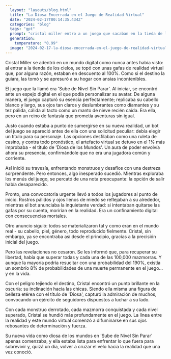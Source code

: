 ```yaml
---
  layout: "layouts/blog.html"
  title: "La Diosa Encerrada en el Juego de Realidad Virtual"
  date: "2024-02-17T00:14:35.434Z"
  categories: "blog"
  tags: "gpt"
  prompt: "cristal miller entro a un juego que sacaban en la tieda de los cielos unas gafas derealidad virtual por descuento a 100% se fue a su casa se metio al juego llamado sube de nivel sin parar inicio se vistio como ella es en el mundo real con cabello blanco y largo con ojos como un diamante brillante y la piel calida como la nieve haci se vesti en el juego como ella es en la realida despuedes que se metiera un bot le pidio que elijiera un titulo y por la suerte 1% le toco el titulo de diosa de los mundos al pasar mando moustro ect se iva a salir de juego pero vio en ajustes que no se podia salir a todos los jugadores los llebaron a inicio y todos estan asustados pero cristal no tanto el bot dijo que si alguen intetaba quitarles las gafas se morian solos en toces el bot a todo los jugadores los vestieron como eran en la realidad su cabello su piel y su genero, pero cristal ya tenia su personaje como en realidad es, el bot dijo que tenian que pasar todo las masmorras son como 100000 tenian que pasarlas y que si morian el juego talves respawnearan190% paro algunos murian8% que mueras pero cristal le gustan mucho las chicas siendo una chica hermosa ella cristal es una chica hermosa por el titulo de la diosa"
  generation: 
    temperature: "0.99"
  image: "2024-02-17-la-diosa-encerrada-en-el-juego-de-realidad-virtual.webp"
---
```

Cristal Miller se adentró en un mundo digital como nunca antes había visto: al entrar a la tienda de los cielos, se topó con unas gafas de realidad virtual que, por alguna razón, estaban en descuento al 100%. Como si el destino la guiara, las tomó y se apresuró a su hogar con ansias incontenibles.

El juego que la llamó era 'Sube de Nivel Sin Parar'. Al iniciar, se encontró ante un espejo digital en el que podía personalizar su avatar. De alguna manera, el juego capturó su esencia perfectamente; replicaba su cabello blanco y largo, sus ojos tan claros y deslumbrantes como diamantes y su tez pálida, cálida al tacto como un manto de nieve recién caída. Era ella, pero en un reino de fantasía que prometía aventuras sin igual.

Justo cuando estaba a punto de sumergirse en su nueva realidad, un bot del juego se apareció antes de ella con una solicitud peculiar: debía elegir un título para su personaje. Las opciones desfilaban como una ruleta de casino, y contra todo pronóstico, el artefacto virtual se detuvo en el 1% más improbaba - el título de 'Diosa de los Mundos'. Un aura de poder envolvía ahora su presencia, confirmándole que no era una jugadora común y corriente.

Así inició su travesía, enfrentando monstruos y desafíos con una destreza sorprendente. Pero entonces, algo inesperado sucedió. Mientras exploraba los menús del juego, se percató de una nota preocupante: la opción de salir había desaparecido.

Pronto, una convocatoria urgente llevó a todos los jugadores al punto de inicio. Rostros pálidos y ojos llenos de miedo se reflejaban a su alrededor, mientras el bot anunciaba la inquietante verdad: si intentaban quitarse las gafas por su cuenta, morirían en la realidad. Era un confinamiento digital con consecuencias mortales.

Otro anuncio siguió: todos se materializaron tal y como eran en el mundo real - su cabello, piel, género, todo reproducido fielmente. Cristal, sin embargo, ya se encontraba así desde el principio, gracias a la precisión inicial del juego.

Pero las revelaciones no cesaron. Se les informó que, para recuperar su libertad, había que superar todas y cada una de las 100,000 mazmorras. Y aunque la mayoría podría resucitar con una probabilidad del 190%, existía un sombrío 8% de probabilidades de una muerte permanente en el juego... y en la vida.

Con el peligro tejiendo el destino, Cristal encontró un punto brillante en la oscuría: su inclinación hacia las chicas. Siendo ella misma una figura de belleza etérea con el título de 'Diosa', capturó la admiración de muchos, convocando un ejército de seguidores dispuestos a luchar a su lado.

Con cada monstruo derrotado, cada mazmorra conquistada y cada nivel superado, Cristal se hundió más profundamente en el juego. La línea entre la realidad y este mundo virtual comenzó a difuminarse en sus ojos rebosantes de determinación y fuerza.

Su nueva vida como diosa de los mundos en 'Sube de Nivel Sin Parar' apenas comenzaba, y ella estaba lista para enfrentar lo que fuera para sobrevivir y, quizá un día, volver a cruzar el velo hacia la realidad que una vez conoció.
